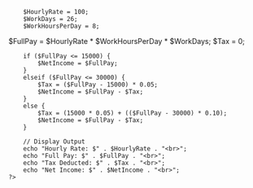 <!DOCTYPE html>
<html>
<head>
    <title>Net Income </title>
</head>
<body>
 <?php

        $HourlyRate = 100; 
        $WorkDays = 26;
        $WorkHoursPerDay = 8;
$FullPay = $HourlyRate * $WorkHoursPerDay * $WorkDays;
        $Tax = 0; 

        if ($FullPay <= 15000) {
            $NetIncome = $FullPay;
        }
        elseif ($FullPay <= 30000) {
            $Tax = ($FullPay - 15000) * 0.05; 
            $NetIncome = $FullPay - $Tax;
        }
        else {
            $Tax = (15000 * 0.05) + (($FullPay - 30000) * 0.10); 
            $NetIncome = $FullPay - $Tax;
        }

        // Display Output
        echo "Hourly Rate: $" . $HourlyRate . "<br>";
        echo "Full Pay: $" . $FullPay . "<br>";
        echo "Tax Deducted: $" . $Tax . "<br>"; 
        echo "Net Income: $" . $NetIncome . "<br>";
    ?>
</body>
</html>

